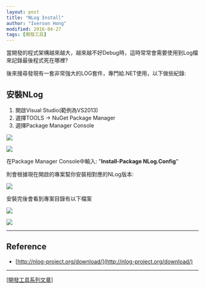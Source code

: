 ```yaml
---
layout: post
title: "NLog Install"
author: "Iverson Hong"
modified: 2016-04-27
tags: [開發工具]
---
```


當開發的程式架構越來越大，越來越不好Debug時，這時常常會需要使用到Log檔來記錄最後程式死在哪裡?

後來搜尋發現有一套非常強大的LOG套件，專門給.NET使用，以下做些紀錄:

## 安裝NLog ##

1. 開啟Visual Studio(範例為VS2013)
2. 選擇TOOLS -> NuGet Package Manager
3. 選擇Package Manager Console

![](http://i.imgur.com/PG8uJLf.png)

![](http://i.imgur.com/useueHH.png)

在Package Manager Console中輸入: "**Install-Package NLog.Config**"

則會根據現在開啟的專案幫你安裝相對應的NLog版本:

![](http://i.imgur.com/yJWzIfR.png)

安裝完後會看到專案目錄有以下檔案

![](http://i.imgur.com/R0Woz7L.png)

![](http://i.imgur.com/4a4bsG4.png)

----------

## Reference ##

- [http://nlog-project.org/download/](http://nlog-project.org/download/)

----------

[[開發工具系列文章]](http://iverson127.github.io/tags/#開發工具)